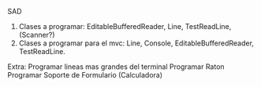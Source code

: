 SAD
 1) Clases a programar: EditableBufferedReader, Line, TestReadLine, (Scanner?)
 2) Clases a programar para el mvc: Line, Console, EditableBufferedReader, TestReadLine.

Extra: 
Programar lineas mas grandes del terminal
Programar Raton
Programar Soporte de Formulario (Calculadora)

